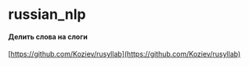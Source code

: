 # russian_nlp

#### Делить слова на слоги
[https://github.com/Koziev/rusyllab](https://github.com/Koziev/rusyllab)
